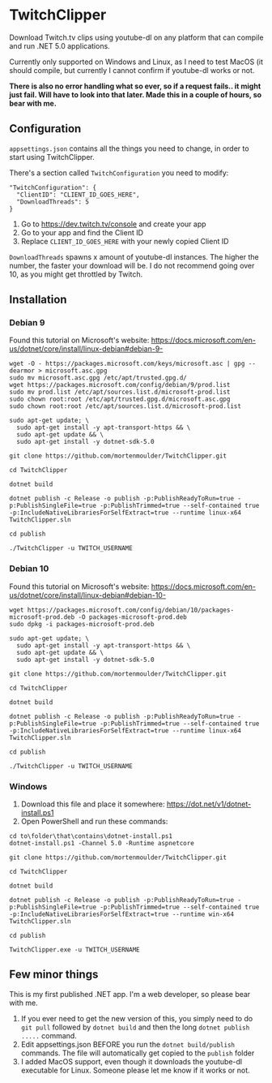 # TwitchClipper
Download Twitch.tv clips using youtube-dl on any platform that can compile and run .NET 5.0 applications.

Currently only supported on Windows and Linux, as I need to test MacOS (it should compile, but currently I cannot confirm if youtube-dl works or not.

**There is also no error handling what so ever, so if a request fails.. it might just fail. Will have to look into that later. Made this in a couple of hours, so bear with me.**

## Configuration
`appsettings.json` contains all the things you need to change, in order to start using TwitchClipper. 

There's a section called `TwitchConfiguration` you need to modify:

```
"TwitchConfiguration": {
  "ClientID": "CLIENT_ID_GOES_HERE",
  "DownloadThreads": 5
}
```

1. Go to https://dev.twitch.tv/console and create your app
2. Go to your app and find the Client ID
3. Replace `CLIENT_ID_GOES_HERE` with your newly copied Client ID

`DownloadThreads` spawns x amount of youtube-dl instances. The higher the number, the faster your download will be. I do not recommend going over 10, as you might get throttled by Twitch.

## Installation
### Debian 9
Found this tutorial on Microsoft's website: https://docs.microsoft.com/en-us/dotnet/core/install/linux-debian#debian-9-
```
wget -O - https://packages.microsoft.com/keys/microsoft.asc | gpg --dearmor > microsoft.asc.gpg
sudo mv microsoft.asc.gpg /etc/apt/trusted.gpg.d/
wget https://packages.microsoft.com/config/debian/9/prod.list
sudo mv prod.list /etc/apt/sources.list.d/microsoft-prod.list
sudo chown root:root /etc/apt/trusted.gpg.d/microsoft.asc.gpg
sudo chown root:root /etc/apt/sources.list.d/microsoft-prod.list

sudo apt-get update; \
  sudo apt-get install -y apt-transport-https && \
  sudo apt-get update && \
  sudo apt-get install -y dotnet-sdk-5.0
  
git clone https://github.com/mortenmoulder/TwitchClipper.git

cd TwitchClipper

dotnet build

dotnet publish -c Release -o publish -p:PublishReadyToRun=true -p:PublishSingleFile=true -p:PublishTrimmed=true --self-contained true -p:IncludeNativeLibrariesForSelfExtract=true --runtime linux-x64 TwitchClipper.sln

cd publish

./TwitchClipper -u TWITCH_USERNAME
```

### Debian 10
Found this tutorial on Microsoft's website: https://docs.microsoft.com/en-us/dotnet/core/install/linux-debian#debian-10-
```
wget https://packages.microsoft.com/config/debian/10/packages-microsoft-prod.deb -O packages-microsoft-prod.deb
sudo dpkg -i packages-microsoft-prod.deb

sudo apt-get update; \
  sudo apt-get install -y apt-transport-https && \
  sudo apt-get update && \
  sudo apt-get install -y dotnet-sdk-5.0
  
git clone https://github.com/mortenmoulder/TwitchClipper.git

cd TwitchClipper

dotnet build

dotnet publish -c Release -o publish -p:PublishReadyToRun=true -p:PublishSingleFile=true -p:PublishTrimmed=true --self-contained true -p:IncludeNativeLibrariesForSelfExtract=true --runtime linux-x64 TwitchClipper.sln

cd publish

./TwitchClipper -u TWITCH_USERNAME
```

### Windows
1. Download this file and place it somewhere: https://dot.net/v1/dotnet-install.ps1
2. Open PowerShell and run these commands:

```
cd to\folder\that\contains\dotnet-install.ps1
dotnet-install.ps1 -Channel 5.0 -Runtime aspnetcore

git clone https://github.com/mortenmoulder/TwitchClipper.git

cd TwitchClipper

dotnet build

dotnet publish -c Release -o publish -p:PublishReadyToRun=true -p:PublishSingleFile=true -p:PublishTrimmed=true --self-contained true -p:IncludeNativeLibrariesForSelfExtract=true --runtime win-x64 TwitchClipper.sln

cd publish

TwitchClipper.exe -u TWITCH_USERNAME
```

## Few minor things
This is my first published .NET app. I'm a web developer, so please bear with me.

1. If you ever need to get the new version of this, you simply need to do `git pull` followed by `dotnet build` and then the long `dotnet publish .....` command.
2. Edit appsettings.json BEFORE you run the `dotnet build/publish` commands. The file will automatically get copied to the `publish` folder
3. I added MacOS support, even though it downloads the youtube-dl executable for Linux. Someone please let me know if it works or not.